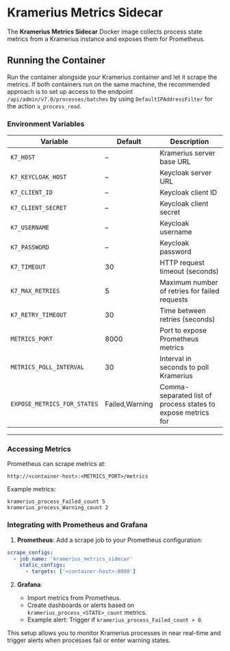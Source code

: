 # Kramerius Metrics Sidecar

The **Kramerius Metrics Sidecar** Docker image collects process state metrics from a Kramerius instance and exposes them for Prometheus.

## Running the Container

Run the container alongside your Kramerius container and let it scrape the metrics. If both containers run on the same machine, the recommended approach is to set up access to the endpoint `/api/admin/v7.0/processes/batches` by using `DefaultIPAddressFilter` for the action `a_process_read`.

### Environment Variables

| Variable                    | Default        | Description                                                  |
| --------------------------- | -------------- | ------------------------------------------------------------ |
| `K7_HOST`                   | –              | Kramerius server base URL                                    |
| `K7_KEYCLOAK_HOST`          | –              | Keycloak server URL                                          |
| `K7_CLIENT_ID`              | –              | Keycloak client ID                                           |
| `K7_CLIENT_SECRET`          | –              | Keycloak client secret                                       |
| `K7_USERNAME`               | –              | Keycloak username                                            |
| `K7_PASSWORD`               | –              | Keycloak password                                            |
| `K7_TIMEOUT`                | 30             | HTTP request timeout (seconds)                               |
| `K7_MAX_RETRIES`            | 5              | Maximum number of retries for failed requests                |
| `K7_RETRY_TIMEOUT`          | 30             | Time between retries (seconds)                               |
| `METRICS_PORT`              | 8000           | Port to expose Prometheus metrics                            |
| `METRICS_POLL_INTERVAL`     | 30             | Interval in seconds to poll Kramerius                        |
| `EXPOSE_METRICS_FOR_STATES` | Failed,Warning | Comma-separated list of process states to expose metrics for |

---

### Accessing Metrics

Prometheus can scrape metrics at:

```
http://<container-host>:<METRICS_PORT>/metrics
```

Example metrics:

```
kramerius_process_Failed_count 5
kramerius_process_Warning_count 2
```

### Integrating with Prometheus and Grafana

1. **Prometheus**: Add a scrape job to your Prometheus configuration:

```yaml
scrape_configs:
  - job_name: 'kramerius_metrics_sidecar'
    static_configs:
      - targets: ['<container-host>:8000']
```

2. **Grafana**:

   * Import metrics from Prometheus.
   * Create dashboards or alerts based on `kramerius_process_<STATE>_count` metrics.
   * Example alert: Trigger if `kramerius_process_Failed_count > 0`.

This setup allows you to monitor Kramerius processes in near real-time and trigger alerts when processes fail or enter warning states.

